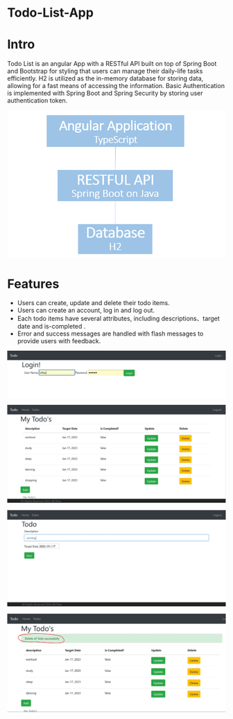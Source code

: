 # Todo-List-App

# Intro

Todo List is an angular App with a RESTful API built on top of Spring Boot and Bootstrap for styling that users can manage their daily-life tasks efficiently. H2 is utilized as the in-memory database for storing data, allowing for a fast means of accessing the information. Basic Authentication is implemented with Spring Boot and Spring Security by storing user authentication token.

![1676004332718](image/README/1676004332718.png)


# Features

* Users can create, update and delete their todo items.
* Users can create an account, log in and log out.
* Each todo items have several attributes, including descriptions、target date and is-completed .
* Error and success messages are handled with flash messages to provide users with feedback.

![1676003353300](image/README/1676003353300.png)


![1676003468355](image/README/1676003468355.png)


![1676003482467](image/README/1676003482467.png)


![1676003522613](image/README/1676003522613.png)
